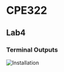 # CPE322
## Lab4 
### Terminal Outputs

![Installation](https://github.com/user-attachments/assets/6222f597-a303-49c3-bda0-84f1245cde68)
